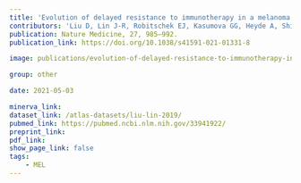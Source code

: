 ```yaml
---
title: 'Evolution of delayed resistance to immunotherapy in a melanoma responder.'
contributors: 'Liu D, Lin J-R, Robitschek EJ, Kasumova GG, Heyde A, Shi A, Kraya A,... Boland, GM. (2021).'
publication: Nature Medicine, 27, 985–992.
publication_link: https://doi.org/10.1038/s41591-021-01331-8

image: publications/evolution-of-delayed-resistance-to-immunotherapy-in-a-melanoma-responder.PNG

group: other

date: 2021-05-03

minerva_link:
dataset_link: /atlas-datasets/liu-lin-2019/
pubmed_link: https://pubmed.ncbi.nlm.nih.gov/33941922/
preprint_link:
pdf_link:
show_page_link: false
tags:
    - MEL
---
```

